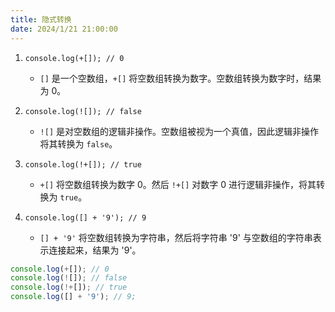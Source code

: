 ```yaml
---
title: 隐式转换
date: 2024/1/21 21:00:00
---
```


1. `console.log(+[]); // 0`
   - `[]` 是一个空数组，`+[]` 将空数组转换为数字。空数组转换为数字时，结果为 0。

2. `console.log(![]); // false`
   - `![]` 是对空数组的逻辑非操作。空数组被视为一个真值，因此逻辑非操作将其转换为 `false`。

3. `console.log(!+[]); // true`
   - `+[]` 将空数组转换为数字 0。然后 `!+[]` 对数字 0 进行逻辑非操作，将其转换为 `true`。

4. `console.log([] + '9'); // 9`
   - `[] + '9'` 将空数组转换为字符串，然后将字符串 '9' 与空数组的字符串表示连接起来，结果为 '9'。


```js
console.log(+[]); // 0
console.log(![]); // false
console.log(!+[]); // true
console.log([] + '9'); // 9;
```